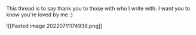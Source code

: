 This thread is to say thank you to those with who I write with. I want you to know you're loved by me :)

![[Pasted image 20220711174938.png]]